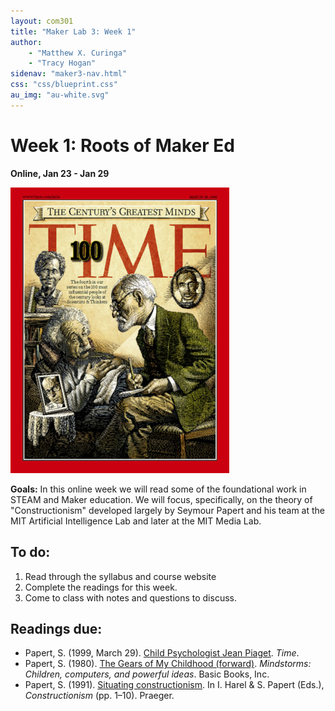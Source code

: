 ```yaml
---
layout: com301
title: "Maker Lab 3: Week 1"
author:
    - "Matthew X. Curinga"
    - "Tracy Hogan"
sidenav: "maker3-nav.html"
css: "css/blueprint.css"
au_img: "au-white.svg"
---
```


<i class="bi bi-router"></i> Week 1: Roots of Maker Ed
=======================================================
**Online, Jan 23 - Jan 29**


<img src="img/time-minds.jpg" class="float-end d-none d-md-block" alt="cover Time magazine, centuries greatest minds">

**Goals:** In this online week we will read some of the foundational work in STEAM and Maker education.
We will focus, specifically, on the theory of "Constructionism" developed largely by Seymour Papert
and his team at the MIT Artificial Intelligence Lab and later at the MIT Media Lab.

To do:
------
1. Read through the syllabus and course website
2. Complete the readings for this week.
3. Come to class with notes and questions to discuss.

Readings due:
-------------
- Papert, S. (1999, March 29). [Child Psychologist Jean Piaget](https://content.time.com/time/subscriber/article/0,33009,990617,00.html
). _Time_.
- Papert, S. (1980). [The Gears of My Childhood (forward)](gears.html). _Mindstorms: Children, computers, and powerful ideas_. Basic Books, Inc.
- Papert, S. (1991). [Situating constructionism](https://web.media.mit.edu/~calla/web_comunidad/Reading-En/situating_constructionism.pdf). In I. Harel & S. Papert (Eds.), _Constructionism_ (pp. 1–10). Praeger.
